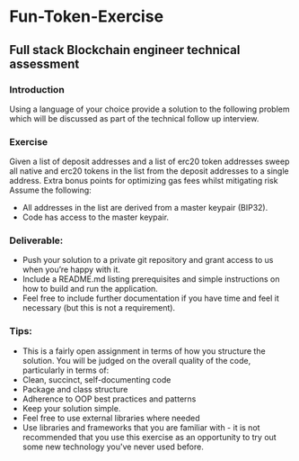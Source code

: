 # Fun-Token-Exercise

## Full stack Blockchain engineer technical assessment

### Introduction
Using a language of your choice provide a solution to the following problem which will be
discussed as part of the technical follow up interview.

### Exercise
Given a list of deposit addresses and a list of erc20 token addresses sweep all native and erc20
tokens in the list from the deposit addresses to a single address.
Extra bonus points for optimizing gas fees whilst mitigating risk
Assume the following:
- All addresses in the list are derived from a master keypair (BIP32).
- Code has access to the master keypair.

### Deliverable:
- Push your solution to a private git repository and grant access to us when you’re happy
with it.
- Include a README.md listing prerequisites and simple instructions on how to build and
run the application.
- Feel free to include further documentation if you have time and feel it necessary (but this
is not a requirement).

### Tips:
- This is a fairly open assignment in terms of how you structure the solution. You will be
judged on the overall quality of the code, particularly in terms of:
- Clean, succinct, self-documenting code
- Package and class structure
- Adherence to OOP best practices and patterns
- Keep your solution simple.
- Feel free to use external libraries where needed
- Use libraries and frameworks that you are familiar with - it is not recommended that you
use this exercise as an opportunity to try out some new technology you've never used
before.